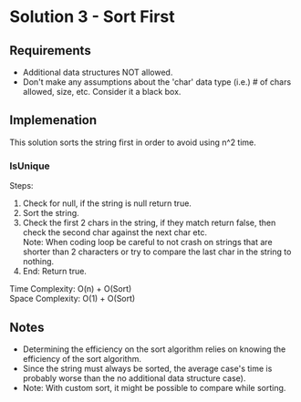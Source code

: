 # Solution 3 - Sort First

## Requirements
- Additional data structures NOT allowed.
- Don't make any assumptions about the 'char' data type (i.e.) # of chars allowed, size, etc. Consider it a black box.

## Implemenation
This solution sorts the string first in order to avoid using n^2 time.

### IsUnique

Steps:
1. Check for null, if the string is null return true.
2. Sort the string.
3. Check the first 2 chars in the string, if they match return false, then check the second char against the next char etc.  
Note: When coding loop be careful to not crash on strings that are shorter than 2 characters or try to compare the last char in the string to nothing.
4. End: Return true.

Time Complexity: O(n) + O(Sort)  
Space Complexity: O(1) + O(Sort)

## Notes
- Determining the efficiency on the sort algorithm relies on knowing the efficiency of the sort algorithm.
- Since the string must always be sorted, the average case's time is probably worse than the no additional data structure case).
- Note: With custom sort, it might be possible to compare while sorting.
